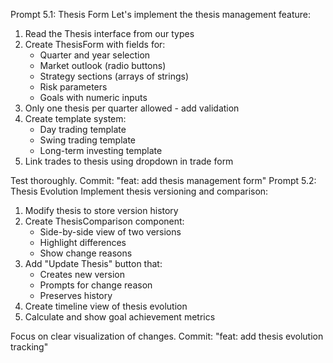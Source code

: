Prompt 5.1: Thesis Form
Let's implement the thesis management feature:

1. Read the Thesis interface from our types
2. Create ThesisForm with fields for:
   - Quarter and year selection
   - Market outlook (radio buttons)
   - Strategy sections (arrays of strings)
   - Risk parameters
   - Goals with numeric inputs
3. Only one thesis per quarter allowed - add validation
4. Create template system:
   - Day trading template
   - Swing trading template
   - Long-term investing template
5. Link trades to thesis using dropdown in trade form

Test thoroughly. Commit: "feat: add thesis management form"
Prompt 5.2: Thesis Evolution
Implement thesis versioning and comparison:

1. Modify thesis to store version history
2. Create ThesisComparison component:
   - Side-by-side view of two versions
   - Highlight differences
   - Show change reasons
3. Add "Update Thesis" button that:
   - Creates new version
   - Prompts for change reason
   - Preserves history
4. Create timeline view of thesis evolution
5. Calculate and show goal achievement metrics

Focus on clear visualization of changes. Commit: "feat: add thesis evolution tracking"